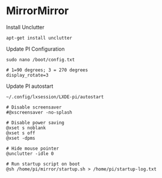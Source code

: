 # MirrorMirror

Install Unclutter
```
apt-get install unclutter
```

Update PI Configuration
```
sudo nano /boot/config.txt
```
```
# 1=90 degrees; 3 = 270 degrees
display_rotate=3
```

Update PI autostart
```
~/.config/lxsession/LXDE-pi/autostart
```
```
# Disable screensaver
#@xscreensaver -no-splash

# Disable power saving
@xset s noblank
@xset s off
@xset -dpms

# Hide mouse pointer
@unclutter -idle 0

# Run startup script on boot
@sh /home/pi/mirror/startup.sh > /home/pi/startup-log.txt
```
